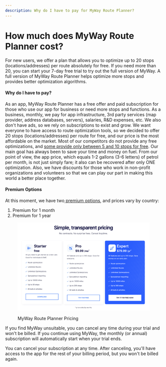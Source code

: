 ```yaml
---
description: Why do I have to pay for MyWay Route Planner?
---
```


# How much does MyWay Route Planner cost?

For new users, we offer a plan that allows you to optimize up to 20 stops (locations/addresses) per route absolutely for free. If you need more than 20, you can start your 7-day free trial to try out the full version of MyWay. A full version of MyWay Route Planner helps optimize more stops and provides better optimization algorithms.

#### Why do I have to pay?

As an app, MyWay Route Planner has a free offer and paid subscription for those who use our app for business or need more stops and functions. As a business, monthly, we pay for app infrastructure, 3rd party services (map provider, address databases, servers), salaries, R\&D expenses, etc. We also don't have ads, so we rely on subscriptions to exist and grow. We want everyone to have access to route optimization tools, so we decided to offer 20 stops (locations/addresses) per route for free, and our price is the most affordable on the market. Most of our competitors do not provide any free optimizations, and [some provide only between 5 and 10 stops for free](https://mywayroute.com/myway-route-planner-vs-alternatives). Our main goal has always been to save your time and money on fuel. From our point of view, the app price, which equals 1-2 gallons (3-6 letters) of petrol per month, is not just simply fare; it also can be recovered after only ONE optimization. Also, we have discounts for those who work in non-profit organizations and volunteers so that we can play our part in making this world a better place together.

#### Premium Options

At this moment, we have two[ premium options](https://mywayroute.com/pricing), and prices vary by country:

1. Premium for 1 month
2. Premium for 1 year

<figure><img src="../.gitbook/assets/Screenshot 2023-07-28 at 3.56.10 PM.png" alt=""><figcaption><p>MyWay Route Planner Pricing</p></figcaption></figure>

If you find MyWay unsuitable, you can cancel any time during your trial and won't be billed. If you continue using MyWay, the monthly (or annual) subscription will automatically start when your trial ends.

You can cancel your subscription at any time. After canceling, you'll have access to the app for the rest of your billing period, but you won't be billed again.

####
